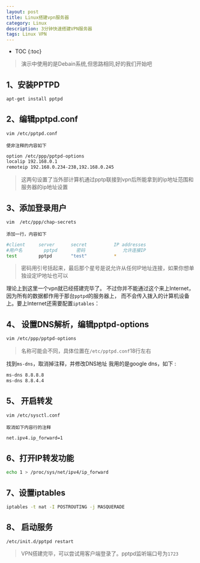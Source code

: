 ```yaml
---
layout: post
title: Linux搭建vpn服务器
category: Linux
description: 3分钟快速搭建VPN服务器
tags: Linux VPN
---
```

* TOC 
{:toc}





> 演示中使用的是Debain系统,但思路相同,好的我们开始吧


## 1、安装PPTPD

``` bash
apt-get install pptpd
```

## 2、编辑pptpd.conf

``` bash
vim /etc/pptpd.conf
```

`使非注释的内容如下`

``` bash
option /etc/ppp/pptpd-options
localip 192.168.0.1
remoteip 192.168.0.234-238,192.168.0.245
```

> 这两句设置了当外部计算机通过pptp联接到vpn后所能拿到的ip地址范围和服务器的ip地址设置

## 3、添加登录用户

```bash
vim  /etc/ppp/chap-secrets 
```

`添加一行，内容如下`

``` bash
#client		server		secret			IP addresses
#用户名		pptpd		密码				允许连接IP
test		pptpd		"test"			*
```

> 密码用引号括起来，最后那个星号是说允许从任何IP地址连接，如果你想单独设定IP地址也可以

理论上到这里一个vpn就已经搭建完毕了。 
不过你并不能通过这个来上Internet，因为所有的数据都作用于那台`pptpd`的服务器上， 而不会传入拨入的计算机设备上。要上Internet还需要配置`iptables`： 

## 4、 设置DNS解析，编辑pptpd-options

``` bash
vim /etc/ppp/pptpd-options
```
> 名称可能会不同，具体位置在`/etc/pptpd.conf`18行左右

找到`ms-dns`，取消掉注释，并修改DNS地址 
我用的是google dns，如下  :

``` bash
ms-dns 8.8.8.8
ms-dns 8.8.4.4 
```

## 5、 开启转发 

``` bash
vim /etc/sysctl.conf 
```

`取消如下内容行的注释`

``` bash
net.ipv4.ip_forward=1 
```

## 6、打开IP转发功能

``` bash
echo 1 > /proc/sys/net/ipv4/ip_forward 
```

## 7、设置iptables

``` bash
iptables -t nat -I POSTROUTING -j MASQUERADE
```

## 8、 启动服务

```
/etc/init.d/pptpd restart 
```

> VPN搭建完毕，可以尝试用客户端登录了。pptpd监听端口号为`1723`
